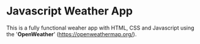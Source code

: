 # Javascript Weather App


This is a fully functional weaher app with HTML, CSS and Javascript using the '**OpenWeather**' (https://openweathermap.org/).


 
